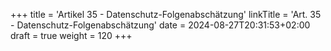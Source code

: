 +++
title = 'Artikel 35 - Datenschutz-Folgenabschätzung'
linkTitle = 'Art. 35 - Datenschutz-Folgenabschätzung'
date = 2024-08-27T20:31:53+02:00
draft = true
weight = 120
+++
